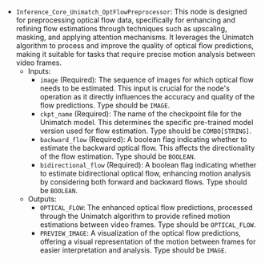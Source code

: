 - `Inference_Core_Unimatch_OptFlowPreprocessor`: This node is designed for preprocessing optical flow data, specifically for enhancing and refining flow estimations through techniques such as upscaling, masking, and applying attention mechanisms. It leverages the Unimatch algorithm to process and improve the quality of optical flow predictions, making it suitable for tasks that require precise motion analysis between video frames.
    - Inputs:
        - `image` (Required): The sequence of images for which optical flow needs to be estimated. This input is crucial for the node's operation as it directly influences the accuracy and quality of the flow predictions. Type should be `IMAGE`.
        - `ckpt_name` (Required): The name of the checkpoint file for the Unimatch model. This determines the specific pre-trained model version used for flow estimation. Type should be `COMBO[STRING]`.
        - `backward_flow` (Required): A boolean flag indicating whether to estimate the backward optical flow. This affects the directionality of the flow estimation. Type should be `BOOLEAN`.
        - `bidirectional_flow` (Required): A boolean flag indicating whether to estimate bidirectional optical flow, enhancing motion analysis by considering both forward and backward flows. Type should be `BOOLEAN`.
    - Outputs:
        - `OPTICAL_FLOW`: The enhanced optical flow predictions, processed through the Unimatch algorithm to provide refined motion estimations between video frames. Type should be `OPTICAL_FLOW`.
        - `PREVIEW_IMAGE`: A visualization of the optical flow predictions, offering a visual representation of the motion between frames for easier interpretation and analysis. Type should be `IMAGE`.
